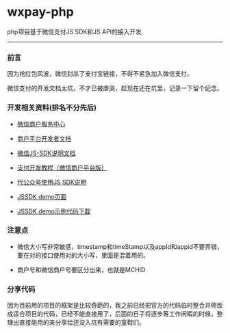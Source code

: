 wxpay-php
=========

php项目基于微信支付JS SDK和JS API的接入开发

---

### 前言

因为抢红包风波，微信封杀了支付宝链接，不得不紧急加入微信支付。

微信支付的开发文档太坑，不才已被虐哭，趁现在还在坑里，记录一下留个纪念。

### 开发相关资料(排名不分先后)

* [微信商户服务中心](https://mp.weixin.qq.com/paymch/readtemplate?t=mp/business/faq2_tmpl)

* [商户平台开发者文档](http://pay.weixin.qq.com/wiki/doc/api/jsapi.php)

* [微信JS-SDK说明文档](http://mp.weixin.qq.com/wiki/7/aaa137b55fb2e0456bf8dd9148dd613f.html)

* [支付开发教程（微信商户平台版）](https://mp.weixin.qq.com/paymch/readtemplate?t=mp/business/course3_tmpl)

* [代公众号使用JS SDK说明](https://open.weixin.qq.com/cgi-bin/showdocument?action=doc&id=open1421823488&t=0.37369911512359977)

* [JSSDK demo页面](http://demo.open.weixin.qq.com/jssdk/)

* [JSSDK demo示例代码下载](http://demo.open.weixin.qq.com/jssdk/sample.zip)

### 注意点

* 微信大小写非常敏感，timestamp和timeStamp以及appId和appid不要弄错，要在对的接口使用对的大小写，里面是混着用的。

* 商户号和微信商户号要区分出来，也就是MCHID

### 分享代码

因为目前用的项目的框架是比较奇葩的，我之前已经把官方的代码临时整合并修改成适合项目的代码，已经不能直接用了，后面的日子将逐步等工作闲暇的时候，整理出直接能用的来分享给还没入坑有需要的童鞋们。

